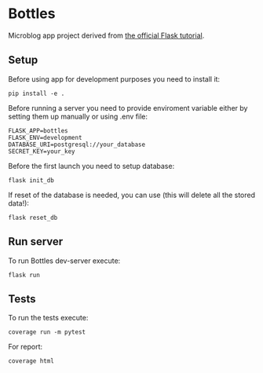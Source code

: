 # Bottles

Microblog app project derived from [the official Flask tutorial](http://flask.pocoo.org/docs/1.0/tutorial/).

## Setup
Before using app for development purposes you need to install it:
````
pip install -e .
````

Before running a server you need to provide enviroment variable either by setting them up manually or using .env file:
```
FLASK_APP=bottles
FLASK_ENV=development
DATABASE_URI=postgresql://your_database
SECRET_KEY=your_key
```

Before the first launch you need to setup database:
````
flask init_db
````

If reset of the database is needed, you can use (this will delete all the stored data!):
````
flask reset_db
````

## Run server
To run Bottles dev-server execute:
````
flask run
````

## Tests
To run the tests execute:
````
coverage run -m pytest
````

For report:
````
coverage html
````
